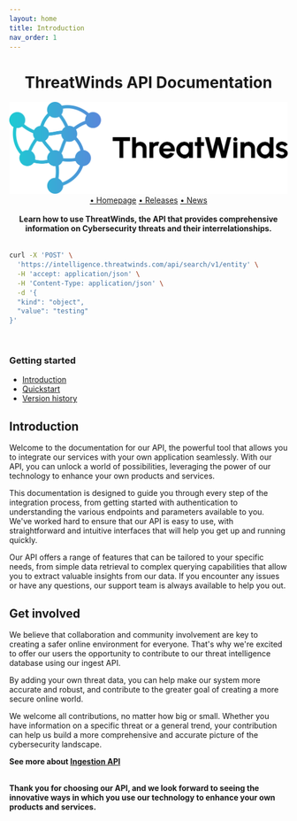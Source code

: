 ```yaml
---
layout: home
title: Introduction
nav_order: 1
---
```



<div style="text-align:center">
<H1>ThreatWinds API Documentation</H1>
</div>

<div style="text-align:center">
    <img src="assets\images\logo.svg" alt="Image">
    <br>
     <a href="https://threatwinds.com/">• Homepage</a>
    <a href="">• Releases</a>
    <a href="">• News</a>
    <br><br>
    <b>Learn how to use ThreatWinds, the API that provides comprehensive information on Cybersecurity threats and their interrelationships.</b>
</div>
<br>

```bash
curl -X 'POST' \
  'https://intelligence.threatwinds.com/api/search/v1/entity' \
  -H 'accept: application/json' \
  -H 'Content-Type: application/json' \
  -d '{
  "kind": "object",
  "value": "testing"
}'
```
<br>
<h3>Getting started</H3>
<ul>
<li ><a href="#introduction">Introduction</a></li>
<li ><a href="./QUICKSTART">Quickstart</a></li>
<li ><a href="./VERSIONHISTORY">Version history</a></li>
</ul>

<div>
<h2 id="introduction">Introduction</H2>

Welcome to the documentation for our API, the powerful tool that allows you to integrate our services with your own application seamlessly. With our API, you can unlock a world of possibilities, leveraging the power of our technology to enhance your own products and services.

This documentation is designed to guide you through every step of the integration process, from getting started with authentication to understanding the various endpoints and parameters available to you. We've worked hard to ensure that our API is easy to use, with straightforward and intuitive interfaces that will help you get up and running quickly.

Our API offers a range of features that can be tailored to your specific needs, from simple data retrieval to complex querying capabilities that allow you to extract valuable insights from our data. If you encounter any issues or have any questions, our support team is always available to help you out.
</div>
<div>
<h2>Get involved</h2>

We believe that collaboration and community involvement are key to creating a safer online environment for everyone. That's why we're excited to offer our users the opportunity to contribute to our threat intelligence database using our ingest API.  

By adding your own threat data, you can help make our system more accurate and robust, and contribute to the greater goal of creating a more secure online world.

We welcome all contributions, no matter how big or small. Whether you have information on a specific threat or a general trend, your contribution can help us build a more comprehensive and accurate picture of the cybersecurity landscape.

<b>See more about <a href="https://intelligence.threatwinds.com/api/ingest/v1/swagger/index.html">Ingestion API</a></b>
</div>

<div>
<br>
<b>Thank you for choosing our API, and we look forward to seeing the innovative ways in which you use our technology to enhance your own products and services.</b>
<div>
